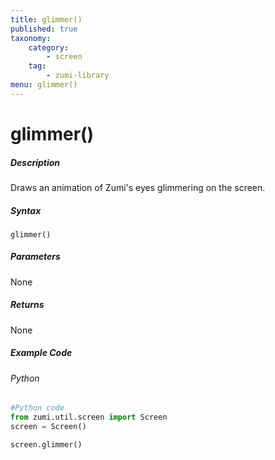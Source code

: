 ```yaml
---
title: glimmer()
published: true
taxonomy:
    category:
        - screen
    tag:
        - zumi-library
menu: glimmer()
---
```


# glimmer()

##### Description
Draws an animation of Zumi's eyes glimmering on the screen.

##### Syntax
```glimmer()```<br />

##### Parameters
None

##### Returns
None

##### Example Code
###### Python
```python
#Python code
from zumi.util.screen import Screen 
screen = Screen()

screen.glimmer()
```